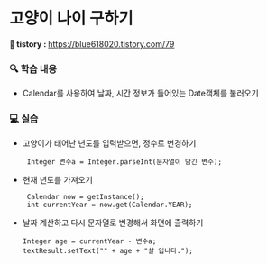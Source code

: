 # 고양이 나이 구하기

<b> 📝 tistory : </b> https://blue618020.tistory.com/79

### 🔍 학습 내용
- Calendar를 사용하여 날짜, 시간 정보가 들어있는 Date객체를 불러오기

### 💻 실습
- 고양이가 태어난 년도를 입력받으면, 정수로 변경하기
  
       Integer 변수a = Integer.parseInt(문자열이 담긴 변수); 

- 현재 년도를 가져오기

       Calendar now = getInstance();
       int currentYear = now.get(Calendar.YEAR);

- 날짜 계산하고 다시 문자열로 변경해서 화면에 출력하기
        
      Integer age = currentYear - 변수a;
      textResult.setText("" + age + "살 입니다.");

